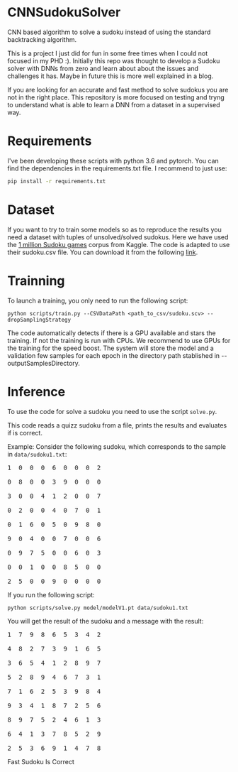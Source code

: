 # CNNSudokuSolver
CNN based algorithm to solve a sudoku instead of using the standard backtracking algorithm.

This is a project I just did for fun in some free times when I could not focused in my PHD :).
Initially this repo was thought to develop a Sudoku solver with DNNs from zero and learn about
about the issues and challenges it has. Maybe in future this is more well explained in a blog.

If you are looking for an accurate and fast method to solve sudokus you are not in the right place.
This repository is more focused on testing and tryng to understand what is able to learn a DNN from a
dataset in a supervised way. 

# Requirements

I've been developing these scripts with python 3.6 and pytorch. You can find the dependencies in the
requirements.txt file. I recommend to just use:

```bash
pip install -r requirements.txt
```

# Dataset

If you want to try to train some models so as to reproduce the results you need a dataset with tuples
of unsolved/solved sudokus. Here we have used the [1 million Sudoku games](https://www.kaggle.com/bryanpark/sudoku) corpus from Kaggle. The code
is adapted to use their sudoku.csv file. You can download it from the following [link](https://www.kaggle.com/bryanpark/sudoku).

# Trainning

To launch a training, you only need to run the following script: 

```batch
python scripts/train.py --CSVDataPath <path_to_csv/sudoku.scv> --dropSamplingStrategy
```

The code automatically detects if there is a GPU available and stars the training.
If not the training is run with CPUs. We recommend to use GPUs for the training for the speed boost.
The system will store the model and a validation few samples for each epoch in the directory path stablished in --outputSamplesDirectory.
 
# Inference 

To use the code for solve a sudoku you need to use the script `solve.py`.

This code reads a quizz sudoku from a file, prints the results and evaluates if is correct.

Example:
Consider the following sudoku, which corresponds to the sample in `data/sudoku1.txt`:

<pre>
1  0  0  0  6  0  0  0  2<br/>
0  8  0  0  3  9  0  0  0<br/>
3  0  0  4  1  2  0  0  7<br/>
0  2  0  0  4  0  7  0  1<br/>
0  1  6  0  5  0  9  8  0<br/>
9  0  4  0  0  7  0  0  6<br/>
0  9  7  5  0  0  6  0  3<br/>
0  0  1  0  0  8  5  0  0<br/>
2  5  0  0  9  0  0  0  0</pre>


If you run the following script:

```batch
python scripts/solve.py model/modelV1.pt data/sudoku1.txt
```

You will get the result of the sudoku and a message with the result:

<pre>
1  7  9  8  6  5  3  4  2<br/>
4  8  2  7  3  9  1  6  5<br/>
3  6  5  4  1  2  8  9  7<br/>
5  2  8  9  4  6  7  3  1<br/>
7  1  6  2  5  3  9  8  4<br/>
9  3  4  1  8  7  2  5  6<br/>
8  9  7  5  2  4  6  1  3<br/>
6  4  1  3  7  8  5  2  9<br/>
2  5  3  6  9  1  4  7  8</pre>


Fast Sudoku Is Correct


